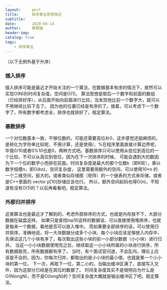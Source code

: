 ```yaml
---
layout:     post
title:      排序算法思想简述
subtitle:   
date:       2020-04-14
author:     蔡银锚
header-img:
catalog: true
tags:
    - 排序算法
---
```


（以下无例外基于升序）

### 插入排序
插入排序可能是最近才开始关注的一个算法，在数据基本有序的情况下，居然可以实现O(N)的时间复杂度。空间是O(1)。
算法思想是取后一个数字和前面的数组（已经排好序），从后面开始向前面进行比较，当发现他比前一个数字大，就可以不用继续比较下去了。
因为他的位置已经是有序的了。接着，可以考虑下一个数字了，所有数字都考虑全，排序也就排好了。稳定算法。

### 基数排序
一个对位数基本一致，不够位数的，可能还需要高位补0，这步感觉还挺麻烦的，是转化为字符串比较呢，不用计算，还是使用/，%在程序里面直接计算边界呢，
毕竟0/10或者0%10也是0，两种方式吧。基数排序只可以使用从低位到高位的一个比较，不可以从高位到低位，因为在下一次排序的时候，
可能会遇到大的数因为下一个位的数字小而排在前面。时间复杂度是最大的那个位数k（即K轮），乘以数字规模n，即O(kn)，空间复杂度，
这里需要用额外的空间，可以使用10*n 的一个二维空间，挺大的。或者类似存储图（矩阵）的一个链表的方式来存储，或者是C++里面的
vector<int> p[10]存储应该也行。
所以，额外空间起码也得O(n)，不知道有没有O(1)的？以后再看看吧。稳定算法。

### 外部归并排序
这类算法也是最近才了解到的，考虑外部排序的方式，也就是内存放不下，大部分数据在磁盘这样。
如果只是查找top10这样的数据话，可以直接使用堆排序，也就是每来一个数据，看他是否可以放入堆中。
而如果要全部排序的话，可以使用归并排序。准确地说，将一大块数据分成多个小块，每个小块应该足够放入内存中，
先保证这几个小块有序了，每次取出这些小块的前一小部分数据（小小块）进行归并。
当这一小小块数据使用完之后，继续取这一小小块所属的小块进行排序，所有数据取完，所有数据都有序了。
当时，有个面试官问道，不会乱吗，理论上应该是不会的，因为，你每次归并，都取出的是小小块的最小值，也就是某一个小小块的第一位，
下一次，再取下一位，第二小的，当输出缓冲区满了，直接写入文件，因为这部分已经是在其位的数据了。
时间复杂度其实不是很明白为什么是O(NlongN)，而不是O(longN)的？空间复杂度大概就是输出缓冲区了吧。稳定算法。




